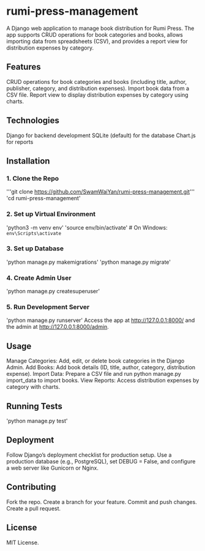 # rumi-press-management
  A Django web application to manage book distribution for Rumi Press. The app supports CRUD operations for book categories and books, allows importing data from spreadsheets (CSV), and provides a report view for distribution expenses by category.

## Features
CRUD operations for book categories and books (including title, author, publisher, category, and distribution expenses).
Import book data from a CSV file.
Report view to display distribution expenses by category using charts.
## Technologies
Django for backend development
SQLite (default) for the database
Chart.js for reports
## Installation
### 1. Clone the Repo
'''git clone https://github.com/SwamWaiYan/rumi-press-management.git'''
'cd rumi-press-management'
### 2. Set up Virtual Environment
'python3 -m venv env'
'source env/bin/activate'  # On Windows: `env\Scripts\activate`
### 3. Set up Database
'python manage.py makemigrations'
'python manage.py migrate'
### 4. Create Admin User
'python manage.py createsuperuser'
### 5. Run Development Server
'python manage.py runserver'
Access the app at http://127.0.0.1:8000/ and the admin at http://127.0.0.1:8000/admin.

## Usage
Manage Categories: Add, edit, or delete book categories in the Django Admin.
Add Books: Add book details (ID, title, author, category, distribution expense).
Import Data: Prepare a CSV file and run python manage.py import_data to import books.
View Reports: Access distribution expenses by category with charts.
## Running Tests
'python manage.py test'
## Deployment
Follow Django’s deployment checklist for production setup. Use a production database (e.g., PostgreSQL), set DEBUG = False, and configure a web server like Gunicorn or Nginx.

## Contributing
Fork the repo.
Create a branch for your feature.
Commit and push changes.
Create a pull request.
## License
MIT License.
